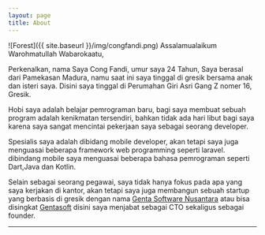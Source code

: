 ```yaml
---
layout: page
title: About
---
```

![Forest]({{ site.baseurl }}/img/congfandi.png)
Assalamualaikum Warohmatullah Wabarokaatu, 

Perkenalkan, nama Saya Cong Fandi, umur saya 24 Tahun, Saya berasal dari Pamekasan Madura, namu saat ini saya tinggal di gresik bersama anak dan isteri saya. Disini saya tinggal di Perumahan Giri Asri Gang Z nomer 16, Gresik.

Hobi saya adalah belajar pemrograman baru, bagi saya membuat sebuah program adalah kenikmatan tersendiri, bahkan tidak ada hari libut bagi saya karena saya sangat mencintai pekerjaan saya sebagai seorang developer.

Spesialis saya adalah dibidang mobile developer, akan tetapi saya juga menguasai beberapa framework web programming seperti laravel. dibindang mobile saya menguasai beberapa bahasa pemrograman seperti Dart,Java dan Kotlin.

Selain sebagai seorang pegawai, saya tidak hanya fokus pada apa yang saya kerjakan di kantor, akan tetapi saya juga membangun sebuah startup yang berbasis di gresik dengan nama [Genta Software Nusantara](https://gentasoft.com) atau bisa disingkat [Gentasoft](https://gentasoft.com) disini saya menjabat sebagai CTO sekaligus sebagai founder.

---

